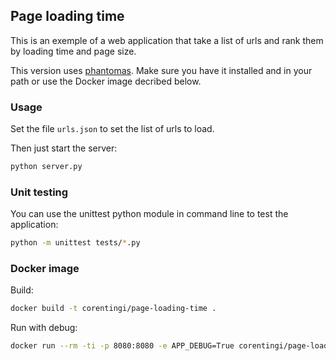 ## Page loading time

This is an exemple of a web application that take a list of urls and rank them by loading time and page size.

This version uses [phantomas](https://github.com/macbre/phantomas). Make sure you have it installed and in your path or use the Docker image decribed below.

### Usage

Set the file `urls.json` to set the list of urls to load.

Then just start the server:
```bash
python server.py
```

### Unit testing

You can use the unittest python module in command line to test the application:
```bash
python -m unittest tests/*.py
```

### Docker image

Build:
```bash
docker build -t corentingi/page-loading-time .
```

Run with debug:
```bash
docker run --rm -ti -p 8080:8080 -e APP_DEBUG=True corentingi/page-loading-time
```
